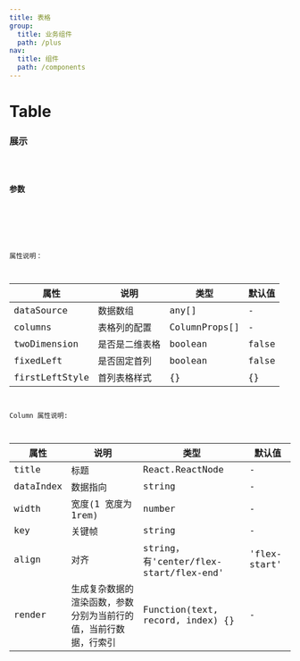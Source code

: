 ```yaml
---
title: 表格
group:
  title: 业务组件
  path: /plus
nav:
  title: 组件
  path: /components
---
```


# Table

### 展示

<code src="./demos/demo.tsx" />

### 参数

<API />

###

属性说明：

| 属性           | 说明           | 类型          | 默认值 |
| -------------- | -------------- | ------------- | ------ |
| dataSource     | 数据数组       | any[]         | -      |
| columns        | 表格列的配置   | ColumnProps[] | -      |
| twoDimension   | 是否是二维表格 | boolean       | false  |
| fixedLeft      | 是否固定首列   | boolean       | false  |
| firstLeftStyle | 首列表格样式   | {}            | {}     |

Column 属性说明:

| 属性 | 说明 | 类型 | 默认值 |
| --- | --- | --- | --- |
| title | 标题 | React.ReactNode | - |
| dataIndex | 数据指向 | string | - |
| width | 宽度(1 宽度为 1rem) | number | - |
| key | 关键帧 | string | - |
| align | 对齐 | string，有'center/flex-start/flex-end' | 'flex-start' |
| render | 生成复杂数据的渲染函数，参数分别为当前行的值，当前行数据，行索引 | Function(text, record, index) {} | - |
